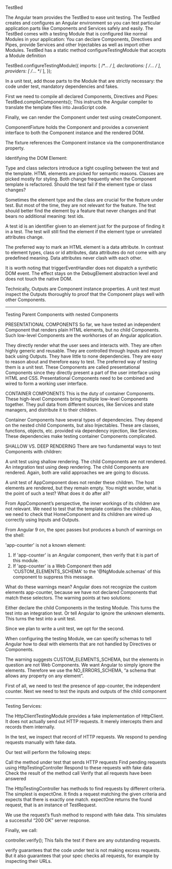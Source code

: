 TestBed

The Angular team provides the TestBed to ease unit testing. The TestBed creates and configures an Angular environment so you can test particular application parts like Components and Services safely and easily.
The TestBed comes with a testing Module that is configured like normal Modules in your application: You can declare Components, Directives and Pipes, provide Services and other Injectables as well as import other Modules. TestBed has a static method configureTestingModule that accepts a Module definition

TestBed.configureTestingModule({
  imports: [ /*… */ ],
  declarations: [ /*… */ ],
  providers: [ /*… */ ],
});

In a unit test, add those parts to the Module that are strictly necessary: the code under test, mandatory dependencies and fakes. 

First we need to compile all declared Components, Directives and Pipes:
TestBed.compileComponents();
This instructs the Angular compiler to translate the template files into JavaScript code.

Finally, we can render the Component under test using createComponent.

ComponentFixture holds the Component and provides a convenient interface to both the Component instance and the rendered DOM.

The fixture references the Component instance via the componentInstance property. 


Identifying the DOM Element:

Type and class selectors introduce a tight coupling between the test and the template. HTML elements are picked for semantic reasons. Classes are picked mostly for styling. Both change frequently when the Component template is refactored. Should the test fail if the element type or class changes?

Sometimes the element type and the class are crucial for the feature under test. But most of the time, they are not relevant for the feature. The test should better find the element by a feature that never changes and that bears no additional meaning: test ids.

A test id is an identifier given to an element just for the purpose of finding it in a test. The test will still find the element if the element type or unrelated attributes change.

The preferred way to mark an HTML element is a data attribute. In contrast to element types, class or id attributes, data attributes do not come with any predefined meaning. Data attributes never clash with each other.

It is worth noting that triggerEventHandler does not dispatch a synthetic DOM event. The effect stays on the DebugElement abstraction level and does not touch the native DOM.

 Technically, Outputs are Component instance properties. A unit test must inspect the Outputs thoroughly to proof that the Component plays well with other Components.


---------------------------------------------------------------------------------------------------------
Testing Parent Components with nested Components

PRESENTATIONAL COMPONENTS
So far, we have tested an independent Component that renders plain HTML elements, but no child Components. Such low-level Components are the workhorses of an Angular application.

They directly render what the user sees and interacts with.
They are often highly generic and reusable.
They are controlled through Inputs and report back using Outputs.
They have little to none dependencies.
They are easy to reason about and therefore easy to test.
The preferred way of testing them is a unit test.
These Components are called presentational Components since they directly present a part of the user interface using HTML and CSS. Presentational Components need to be combined and wired to form a working user interface.

CONTAINER COMPONENTS
This is the duty of container Components. These high-level Components bring multiple low-level Components together. They pull data from different sources, like Services and state managers, and distribute it to their children.

Container Components have several types of dependencies. They depend on the nested child Components, but also Injectables. These are classes, functions, objects, etc. provided via dependency injection, like Services. These dependencies make testing container Components complicated.

SHALLOW VS. DEEP RENDERING
There are two fundamental ways to test Components with children:

A unit test using shallow rendering. The child Components are not rendered.
An integration test using deep rendering. The child Components are rendered.
Again, both are valid approaches we are going to discuss.

A unit test of AppComponent does not render these children. The host elements are rendered, but they remain empty. You might wonder, what is the point of such a test? What does it do after all?

From AppComponent’s perspective, the inner workings of its children are not relevant. We need to test that the template contains the children. Also, we need to check that HomeComponent and its children are wired up correctly using Inputs and Outputs.

From Angular 9 on, the spec passes but produces a bunch of warnings on the shell:

'app-counter' is not a known element:
1. If 'app-counter' is an Angular component, then verify that it is part of this module.
2. If 'app-counter' is a Web Component then add 'CUSTOM_ELEMENTS_SCHEMA' to the '@NgModule.schemas' of this component to suppress this message.

What do these warnings mean? Angular does not recognize the custom elements app-counter, because we have not declared Components that match these selectors. The warning points at two solutions:

Either declare the child Components in the testing Module. This turns the test into an integration test.
Or tell Angular to ignore the unknown elements. This turns the test into a unit test.

Since we plan to write a unit test, we opt for the second.

When configuring the testing Module, we can specify schemas to tell Angular how to deal with elements that are not handled by Directives or Components.

The warning suggests CUSTOM_ELEMENTS_SCHEMA, but the elements in question are not Web Components. We want Angular to simply ignore the elements. Therefore we use the NO_ERRORS_SCHEMA, “a schema that allows any property on any element”.

First of all, we need to test the presence of app-counter, the independent counter.
Next we need to test the inputs and outputs of the child component

-------------------------------------------------------------------------------
Testing Services:

The HttpClientTestingModule provides a fake implementation of HttpClient. It does not actually send out HTTP requests. It merely intercepts them and records them internally.

In the test, we inspect that record of HTTP requests. We respond to pending requests manually with fake data.

Our test will perform the following steps:

Call the method under test that sends HTTP requests
Find pending requests using HttpTestingController
Respond to these requests with fake data
Check the result of the method call
Verify that all requests have been answered


The HttpTestingController has methods to find requests by different criteria. The simplest is expectOne. It finds a request matching the given criteria and expects that there is exactly one match.
expectOne returns the found request, that is an instance of TestRequest.

We use the request’s flush method to respond with fake data. This simulates a successful “200 OK” server response.

Finally, we call:

controller.verify();
This fails the test if there are any outstanding requests.

verify guarantees that the code under test is not making excess requests. But it also guarantees that your spec checks all requests, for example by inspecting their URLs.
